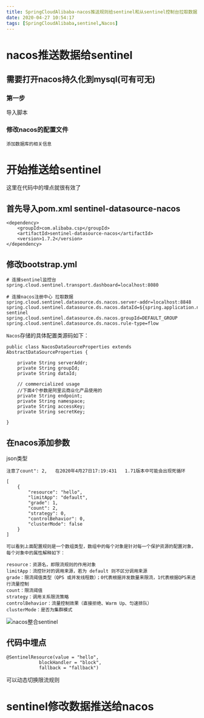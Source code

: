```yaml
---
title: SpringCloudAlibaba-nacos推送规则给sentinel和从sentinel控制台拉取数据
date: 2020-04-27 10:54:17
tags: [SpringCloudAlibaba,sentinel,Nacos]
---
```


# nacos推送数据给sentinel

## 需要打开nacos持久化到mysql(可有可无)

### 第一步

导入脚本

### 修改nacos的配置文件

```
添加数据库的相关信息
```

<!--more-->

# 开始推送给sentinel

这里在代码中的埋点就很有效了

## 首先导入pom.xml sentinel-datasource-nacos

```
<dependency>
    <groupId>com.alibaba.csp</groupId>
    <artifactId>sentinel-datasource-nacos</artifactId>
    <version>1.7.2</version>
</dependency>
```

## 修改bootstrap.yml

```
# 连接sentinel监控台
spring.cloud.sentinel.transport.dashboard=localhost:8080

# 连接nacos注册中心 拉取数据
spring.cloud.sentinel.datasource.ds.nacos.server-addr=localhost:8848
spring.cloud.sentinel.datasource.ds.nacos.dataId=${spring.application.name}-sentinel
spring.cloud.sentinel.datasource.ds.nacos.groupId=DEFAULT_GROUP
spring.cloud.sentinel.datasource.ds.nacos.rule-type=flow
```

`Nacos`存储的具体配置类源码如下：

```
public class NacosDataSourceProperties extends AbstractDataSourceProperties {

    private String serverAddr;
    private String groupId;
    private String dataId;

    // commercialized usage
    //下面4个参数是阿里云商业化产品使用的
    private String endpoint;
    private String namespace;
    private String accessKey;
    private String secretKey;

}
```

## 在nacos添加参数

json类型

`注意了count": 2,   在2020年4月27日17:19:431   1.71版本中可能会出现死循环 `

```
[
    {
        "resource": "hello",
        "limitApp": "default",
        "grade": 1,
        "count": 2,
        "strategy": 0,
        "controlBehavior": 0,
        "clusterMode": false
    }
]
```

```
可以看到上面配置规则是一个数组类型，数组中的每个对象是针对每一个保护资源的配置对象，每个对象中的属性解释如下：

resource：资源名，即限流规则的作用对象
limitApp：流控针对的调用来源，若为 default 则不区分调用来源
grade：限流阈值类型（QPS 或并发线程数）；0代表根据并发数量来限流，1代表根据QPS来进行流量控制
count：限流阈值
strategy：调用关系限流策略
controlBehavior：流量控制效果（直接拒绝、Warm Up、匀速排队）
clusterMode：是否为集群模式
```

![nacos整合sentinel](/img/2020-04-26/nacos整合sentinel.png)

## 代码中埋点

```
@SentinelResource(value = "hello",
			blockHandler = "block",
			fallback = "fallback")
```

可以动态切换限流规则



# sentinel修改数据推送给nacos

